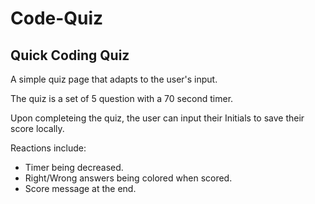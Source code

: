 # Code-Quiz

## Quick Coding Quiz
A simple quiz page that adapts to the user's input. 

The quiz is a set of 5 question with a 70 second timer.

Upon completeing the quiz, the user can input their Initials to save their score locally.

Reactions include:
* Timer being decreased.
* Right/Wrong answers being colored when scored.
* Score message at the end.

